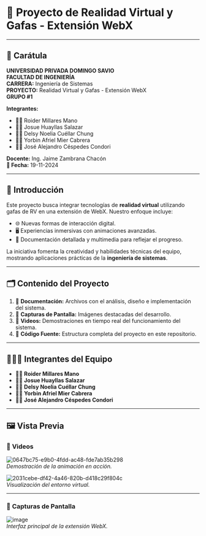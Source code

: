 # 🥽 Proyecto de Realidad Virtual y Gafas - Extensión WebX

---

## 📜 **Carátula**

**UNIVERSIDAD PRIVADA DOMINGO SAVIO**  
**FACULTAD DE INGENIERÍA**  
**CARRERA:** Ingeniería de Sistemas  
**PROYECTO:** Realidad Virtual y Gafas - Extensión WebX  
**GRUPO #1**  

**Integrantes:**  
- 🧑‍💻 Roider Millares Mano  
- 👨‍💻 Josue Huayllas Salazar  
- 👩‍💻 Delsy Noelia Cuéllar Chung  
- 👨‍💻 Yorbin Afriel Mier Cabrera  
- 🧑‍💻 José Alejandro Céspedes Condori  

**Docente:** Ing. Jaime Zambrana Chacón  
**📅 Fecha:** 19-11-2024

---

## 🌟 **Introducción**

Este proyecto busca integrar tecnologías de **realidad virtual** utilizando gafas de RV en una extensión de WebX. Nuestro enfoque incluye:  
- 🌐 Nuevas formas de interacción digital.  
- 🖥️ Experiencias inmersivas con animaciones avanzadas.  
- 📖 Documentación detallada y multimedia para reflejar el progreso.

La iniciativa fomenta la creatividad y habilidades técnicas del equipo, mostrando aplicaciones prácticas de la **ingeniería de sistemas**.

---

## 🗂️ **Contenido del Proyecto**

1. 📄 **Documentación:** Archivos con el análisis, diseño e implementación del sistema.  
2. 📸 **Capturas de Pantalla:** Imágenes destacadas del desarrollo.  
3. 🎥 **Videos:** Demostraciones en tiempo real del funcionamiento del sistema.  
4. 💾 **Código Fuente:** Estructura completa del proyecto en este repositorio.  

---

## 🧑‍🤝‍🧑 **Integrantes del Equipo**

- 🧑‍💻 **Roider Millares Mano**  
- 👨‍💻 **Josue Huayllas Salazar**  
- 👩‍💻 **Delsy Noelia Cuéllar Chung**  
- 👨‍💻 **Yorbin Afriel Mier Cabrera**  
- 🧑‍💻 **José Alejandro Céspedes Condori**  

---



## 🖼️ **Vista Previa**

### 🎥 **Videos**
![0647bc75-e9b0-4fdd-ac48-fde7ab35b298](https://github.com/user-attachments/assets/35ec8e05-7197-4a62-b6c0-60401bc18e67)  
*Demostración de la animación en acción.*

![2031cebe-df42-4a46-820b-d418c29f804c](https://github.com/user-attachments/assets/9a6edb3b-652c-49c6-a35c-7aa77cfdeebc)  
*Visualización del entorno virtual.*

---

### 📸 **Capturas de Pantalla**
![image](https://github.com/user-attachments/assets/af78fce6-6737-40a3-b13f-d1508efb62cb)  
*Interfaz principal de la extensión WebX.*

